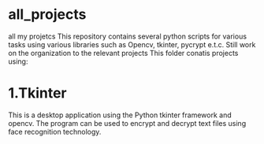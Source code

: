 # all_projects
all my projetcs
This repository contains several python scripts for various tasks using various libraries such as Opencv, tkinter, pycrypt e.t.c. Still work on the organization to the relevant projects
This folder conatis projects using:
# 1.Tkinter
This is a desktop application using the Python tkinter framework and opencv. The program can be used to encrypt and decrypt text files using face recognition technology.

